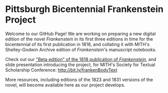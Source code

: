 # Pittsburgh Bicentennial Frankenstein Project

Welcome to our GitHub Page!
We are working on preparing a new digital edition of the novel _Frankenstein_ in its first three editions in time for the bicentennial of its first publication in 1818, and collating it with MITH's Shelley-Godwin Archive edition of _Frankenstein_'s manuscript notebooks.

Check out our ["Beta edition" of the 1818 publication of _Frankenstein_](https://ebeshero.github.io/Pittsburgh_Frankenstein/Frankenstein_1818.html), and slide presentation introducing the project, for MITH's Society for Textual Scholarship Conference: http://bit.ly/frankenBodyText 

More resources, including editions of the 1823 and 1831 versions of the novel, will become available here as our project develops. 
